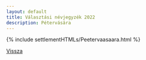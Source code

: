 ```yaml
---
layout: default
title: Választási névjegyzék 2022
description: Pétervására
---
```


{% include settlementHTMLs/Peetervaasaara.html %}

[Vissza](./)